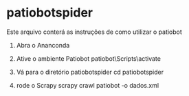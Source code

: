 # patiobotspider
Este arquivo conterá as instruções de como utilizar o patiobot

1) Abra o Ananconda

2) Ative o ambiente Patiobot
patiobot\Scripts\activate

3) Vá para o diretório patiobotspider
cd patiobotspider

4) rode o Scrapy
scrapy crawl patiobot -o dados.xml